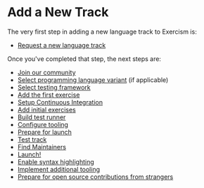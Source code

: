 # Add a New Track

The very first step in adding a new language track to Exercism is:

- [Request a new language track](/docs/building/tracks/new/request-new)

Once you've completed that step, the next steps are:

- [Join our community](/docs/building/tracks/new/join-our-community)
- [Select programming language variant](/docs/building/tracks/new/select-programming-language-variant) (if applicable)
- [Select testing framework](/docs/building/tracks/new/select-testing-framework)
- [Add the first exercise](/docs/building/tracks/new/add-first-exercise)
- [Setup Continuous Integration](/docs/building/tracks/new/setup-continuous-integration)
- [Add initial exercises](/docs/building/tracks/new/add-initial-exercises)
- [Build test runner](/docs/building/tracks/new/build-test-runner)
- [Configure tooling](/docs/building/tracks/new/configure-tooling)
- [Prepare for launch](/docs/building/tracks/new/prepare-for-launch)
- [Test track](/docs/building/tracks/new/test-track)
- [Find Maintainers](/docs/building/tracks/new/find-maintainers)
- [Launch!](/docs/building/tracks/new/launch)
- [Enable syntax highlighting](/docs/building/tracks/new/syntax-highlighting)
- [Implement additional tooling](/docs/building/tracks/new/implement-tooling)
- [Prepare for open source contributions from strangers](/docs/building/tracks/new/prepare-for-contributions)
